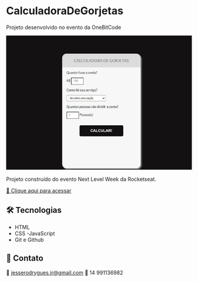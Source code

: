 # CalculadoraDeGorjetas
Projeto desenvolvido no evento da OneBitCode

![preview](preview/preview.jpg)

Projeto construído do evento Next Level Week da Rocketseat.

[🔗 Clique aqui para acessar](https://jrodrygues.github.io/CalculadoraDeGorjetas/)


## 🛠 Tecnologias

- HTML
- CSS
-JavaScript
- Git e Github

## 💛 Contato

📧 jesserodrygues.jr@gmail.com
📱 14 991136982
